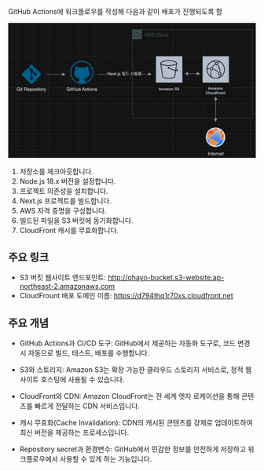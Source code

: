GitHub Actions에 워크플로우를 작성해 다음과 같이 배포가 진행되도록 함

![개요](./image.png)

1. 저장소를 체크아웃합니다.
2. Node.js 18.x 버전을 설정합니다.
3. 프로젝트 의존성을 설치합니다.
4. Next.js 프로젝트를 빌드합니다.
5. AWS 자격 증명을 구성합니다.
6. 빌드된 파일을 S3 버킷에 동기화합니다.
7. CloudFront 캐시를 무효화합니다.

## 주요 링크

- S3 버킷 웹사이트 엔드포인트: http://ohayo-bucket.s3-website.ap-northeast-2.amazonaws.com
- CloudFrount 배포 도메인 이름: https://d794thq1r70xs.cloudfront.net

## 주요 개념

- GitHub Actions과 CI/CD 도구: GitHub에서 제공하는 자동화 도구로, 코드 변경 시 자동으로 빌드, 테스트, 배포를 수행합니다.
- S3와 스토리지: Amazon S3는 확장 가능한 클라우드 스토리지 서비스로, 정적 웹사이트 호스팅에 사용될 수 있습니다.
- CloudFront와 CDN: Amazon CloudFront는 전 세계 엣지 로케이션을 통해 콘텐츠를 빠르게 전달하는 CDN 서비스입니다.
- 캐시 무효화(Cache Invalidation): CDN의 캐시된 콘텐츠를 강제로 업데이트하여 최신 버전을 제공하는 프로세스입니다.

- Repository secret과 환경변수: GitHub에서 민감한 정보를 안전하게 저장하고 워크플로우에서 사용할 수 있게 하는 기능입니다.
